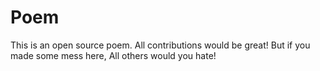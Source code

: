 # Poem
This is an open source poem. All contributions would be great!
But if you made some mess here, All others would you hate!

